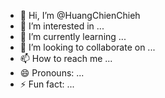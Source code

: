- 👋 Hi, I’m @HuangChienChieh
- 👀 I’m interested in ...
- 🌱 I’m currently learning ...
- 💞️ I’m looking to collaborate on ...
- 📫 How to reach me ...
- 😄 Pronouns: ...
- ⚡ Fun fact: ...

<!---
HuangChienChieh/HuangChienChieh is a ✨ special ✨ repository because its `README.md` (this file) appears on your GitHub profile.
You can click the Preview link to take a look at your changes.
--->
